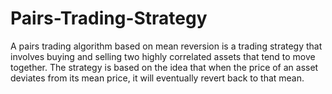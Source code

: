 # Pairs-Trading-Strategy
A pairs trading algorithm based on mean reversion is a trading strategy that involves buying and selling two highly correlated assets that tend to move together. The strategy is based on the idea that when the price of an asset deviates from its mean price, it will eventually revert back to that mean.
